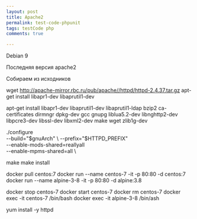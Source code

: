 ```yaml
--- 
layout: post 
title: Apache2
permalink: test-code-phpunit
tags: testCode php
comments: true

---
```


Debian 9

Последняя версия apache2

Собираем из исходников

wget http://apache-mirror.rbc.ru/pub/apache//httpd/httpd-2.4.37.tar.gz
apt-get install libapr1-dev libaprutil1-dev

apt-get install libapr1-dev libaprutil1-dev libaprutil1-ldap bzip2 ca-certificates dirmngr dpkg-dev gcc gnupg liblua5.2-dev libnghttp2-dev libpcre3-dev libssl-dev libxml2-dev make wget zlib1g-dev

./configure \
		--build="$gnuArch" \
		--prefix="$HTTPD_PREFIX" \
		--enable-mods-shared=reallyall \
--enable-mpms-shared=all \

make
make install


docker pull centos:7
docker run --name centos-7 -it -p 80:80 -d centos:7
docker run --name alpine-3-8 -it -p 80:80 -d alpine:3.8

docker stop centos-7
docker start centos-7
docker rm centos-7
docker exec -it centos-7 /bin/bash
docker exec -it alpine-3-8 /bin/ash

yum install -y httpd